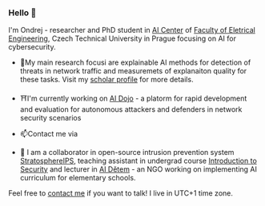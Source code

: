 ### Hello 👋

<!--
**ondrej-lukas/ondrej-lukas** is a ✨ _special_ ✨ repository because its `README.md` (this file) appears on your GitHub profile.

I'm Ondrej - researcher and PhD student in [AI Center](https://www.aic.fel.cvut.cz/) of [Faculty of Eletrical Engineering](https://fel.cvut.cz/cs), Czech Technical University in Prague. 
I'm 


- 🔭 I’m currently working on ...
- 🌱 I’m currently learning ...
- 👯 I’m looking to collaborate on ...
- 🤔 I’m looking for help with ...
- 💬 Ask me about ...
- 📫 How to reach me: ...
- 😄 Pronouns: ...
- ⚡ Fun fact: ...
-->
I'm Ondrej - researcher and PhD student in [AI Center](https://www.aic.fel.cvut.cz/) of [Faculty of Eletrical Engineering](https://fel.cvut.cz/cs), Czech Technical University in Prague focusing on  AI for cybersecurity.
- 🔬My main research focusi are explainable AI methods for detection of threats in network traffic and measuremets of explanaiton quality for these tasks. Visit my [scholar profile](https://scholar.google.com/citations?hl=en&user=uycJe_QAAAAJ) for more details.
- ⛩️I'm currently working on [AI Dojo](https://github.com/stratosphereips/NetSecGame) -  a platorm for rapid development and evaluation for autonomous attackers and defenders in network security scenarios
- 📫Contact me via 


- 🌱 I am a collaborator in open-source intrusion prevention system [StratosphereIPS](https://github.com/stratosphereips/StratosphereLinuxIPS), teaching assistant in undergrad course [Introduction to Security](https://cw.fel.cvut.cz/wiki/doku.php) and lecturer in [AI Dětem](https://aidetem.cz/) - an NGO working on implementing AI curriculum for elementary schools.

Feel free to [contact me](https://cs.fel.cvut.cz/en/people/lukasond) if you want to talk! I live in UTC+1 time zone.
